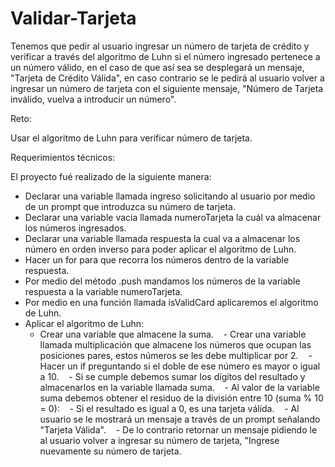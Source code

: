 # Validar-Tarjeta

Tenemos que pedir al usuario ingresar un número de tarjeta de crédito y verificar a través del algoritmo de Luhn si el número ingresado pertenece a un número válido, en el caso de que así sea se desplegará un mensaje, "Tarjeta de Crédito Válida", en caso contrario se le pedirá al usuario volver a ingresar un número de tarjeta con el siguiente mensaje, "Número de Tarjeta inválido, vuelva a introducir un número".

Reto:

Usar el algoritmo de Luhn para verificar número de tarjeta.

Requerimientos técnicos:

El proyecto fué realizado de la siguiente manera:

- Declarar una variable llamada ingreso solicitando al usuario por medio de un prompt que introduzca su número de tarjeta.
- Declarar una variable vacia llamada numeroTarjeta la cuál va almacenar los números ingresados.
- Declarar una variable llamada respuesta la cual va a almacenar los número en orden inverso para poder aplicar el algoritmo de   Luhn.
- Hacer un for para que recorra los números dentro de la variable respuesta.
- Por medio del método .push mandamos los números de la variable respuesta a la variable numeroTarjeta.
- Por medio en una función llamada isValidCard aplicaremos el algoritmo de Luhn.
- Aplicar el algoritmo de Luhn:
    - Crear una variable que almacene la suma.
    - Crear una variable llamada multiplicación que almacene los números que ocupan las posiciones pares, estos números se les       debe multiplicar por 2.
    - Hacer un if preguntando si el doble de ese número es mayor o igual a 10.
    - Si se cumple debemos sumar los dígitos del resultado y almacenarlos en la variable llamada suma.
    - Al valor de la variable suma debemos obtener el residuo de la división entre 10 (suma % 10 = 0):
    - Si el resultado es igual a 0, es una tarjeta válida.
    - Al usuario se le mostrará un mensaje a través de un prompt señalando "Tarjeta Válida".
    - De lo contrario retornar un mensaje pidiendo le al usuario volver a ingresar su número de tarjeta, "Ingrese nuevamente su       número de tarjeta.
  

